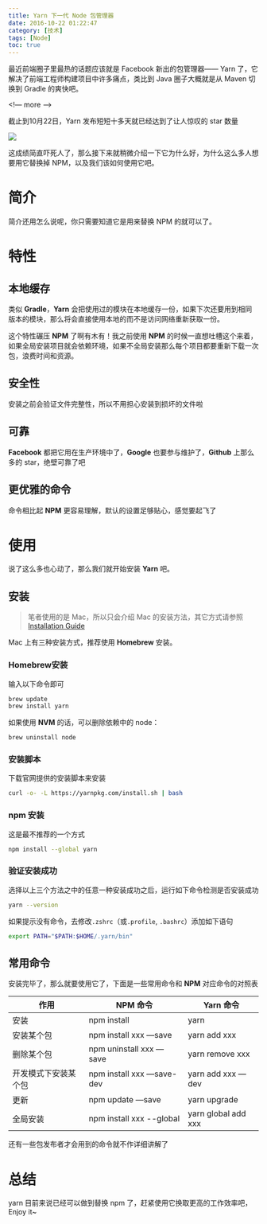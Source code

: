 ```yaml
---
title: Yarn 下一代 Node 包管理器
date: 2016-10-22 01:22:47
category: [技术]
tags: [Node]
toc: true
---
```


最近前端圈子里最热的话题应该就是 Facebook 新出的包管理器—— Yarn 了，它解决了前端工程师构建项目中许多痛点，类比到 Java 圈子大概就是从 Maven 切换到 Gradle 的爽快吧。

<!— more —>

截止到10月22日，Yarn 发布短短十多天就已经达到了让人惊叹的 star 数量

![](http://ww1.sinaimg.cn/large/006y8lVagw1f90dx6pkytj30mk02qq34.jpg)

这成绩简直吓死人了，那么接下来就稍微介绍一下它为什么好，为什么这么多人想要用它替换掉 NPM，以及我们该如何使用它吧。

# 简介

简介还用怎么说呢，你只需要知道它是用来替换 NPM 的就可以了。

# 特性

## 本地缓存

类似 **Gradle**，**Yarn** 会把使用过的模块在本地缓存一份，如果下次还要用到相同版本的模块，那么将会直接使用本地的而不是访问网络重新获取一份。

这个特性碾压 **NPM** 了啊有木有！我之前使用 **NPM** 的时候一直想吐槽这个来着，如果全局安装项目就会依赖环境，如果不全局安装那么每个项目都要重新下载一次包，浪费时间和资源。

## 安全性

安装之前会验证文件完整性，所以不用担心安装到损坏的文件啦

## 可靠

**Facebook** 都把它用在生产环境中了，**Google** 也要参与维护了，**Github** 上那么多的 star，绝壁可靠了吧

## 更优雅的命令

命令相比起 **NPM** 更容易理解，默认的设置足够贴心，感觉要起飞了

# 使用

说了这么多也心动了，那么我们就开始安装 **Yarn** 吧。

## 安装

> 笔者使用的是 Mac，所以只会介绍 Mac 的安装方法，其它方式请参照 [Installation Guide](https://yarnpkg.com/en/docs/install)

Mac 上有三种安装方式，推荐使用 **Homebrew** 安装。

### Homebrew安装

输入以下命令即可

```bash
brew update
brew install yarn
```

如果使用 **NVM** 的话，可以删除依赖中的 node：

```bash
brew uninstall node
```

### 安装脚本

下载官网提供的安装脚本来安装

```bash
curl -o- -L https://yarnpkg.com/install.sh | bash
```

### npm 安装

这是最不推荐的一个方式

```bash
npm install --global yarn
```

### 验证安装成功

选择以上三个方法之中的任意一种安装成功之后，运行如下命令检测是否安装成功

```bash
yarn --version
```

如果提示没有命令，去修改`.zshrc`（或`.profile`, `.bashrc`）添加如下语句

```bash
export PATH="$PATH:$HOME/.yarn/bin"
```

## 常用命令

安装完毕了，那么就要使用它了，下面是一些常用命令和 **NPM** 对应命令的对照表

| 作用         | NPM 命令                    | Yarn 命令             |
| ---------- | ------------------------- | ------------------- |
| 安装         | npm install               | yarn                |
| 安装某个包      | npm install xxx —save     | yarn add xxx        |
| 删除某个包      | npm uninstall xxx —save   | yarn remove xxx     |
| 开发模式下安装某个包 | npm install xxx —save-dev | yarn add xxx —dev   |
| 更新         | npm update —save          | yarn upgrade        |
| 全局安装       | npm install xxx --global  | yarn global add xxx |

还有一些包发布者才会用到的命令就不作详细讲解了

# 总结

yarn 目前来说已经可以做到替换 npm 了，赶紧使用它换取更高的工作效率吧，Enjoy it~